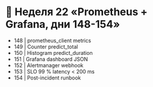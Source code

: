 # 📅 Неделя 22 «Prometheus + Grafana, дни 148-154»
- 148 | prometheus_client metrics
- 149 | Counter predict_total
- 150 | Histogram predict_duration
- 151 | Grafana dashboard JSON
- 152 | Alertmanager webhook
- 153 | SLO 99 % latency < 200 ms
- 154 | Post-incident runbook
